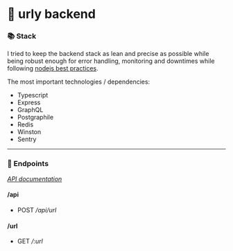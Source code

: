 # 🦔 urly backend

### 📚 Stack

I tried to keep the backend stack as lean and precise as possible while being robust enough for error handling, monitoring and downtimes while following [nodejs best practices](https://github.com/goldbergyoni/nodebestpractices).

The most important technologies / dependencies:

-   Typescript
-   Express
-   GraphQL
-   Postgraphile
-   Redis
-   Winston
-   Sentry

---

### 🔧 Endpoints

_[API documentation](API_DOC.md)_

#### /api

-   POST _/api/url_

#### /url

-   GET _/:url_
